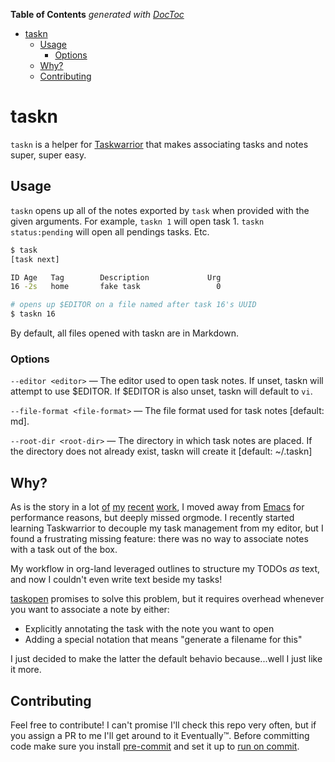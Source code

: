 <!-- START doctoc generated TOC please keep comment here to allow auto update -->
<!-- DON'T EDIT THIS SECTION, INSTEAD RE-RUN doctoc TO UPDATE -->
**Table of Contents**  *generated with [DocToc](https://github.com/thlorenz/doctoc)*

- [taskn](#taskn)
  - [Usage](#usage)
    - [Options](#options)
  - [Why?](#why)
  - [Contributing](#contributing)

<!-- END doctoc generated TOC please keep comment here to allow auto update -->

# taskn

`taskn` is a helper for [Taskwarrior](https://taskwarrior.org/) that makes associating tasks and
notes super, super easy.

## Usage

`taskn` opens up all of the notes exported by `task`
when provided with the given arguments.
For example, `taskn 1` will open task 1.
`taskn status:pending` will open all pendings tasks.
Etc.

```bash
$ task
[task next]

ID Age   Tag        Description             Urg
16 -2s   home       fake task                 0

# opens up $EDITOR on a file named after task 16's UUID
$ taskn 16
```

By default, all files opened with taskn are in Markdown.

### Options

`--editor <editor>` &mdash;
The editor used to open task notes.
If unset, taskn will attempt to use $EDITOR.
If $EDITOR is also unset, taskn will default to `vi`.

`--file-format <file-format>` &mdash;
The file format used for task notes [default: md].

`--root-dir <root-dir>` &mdash;
The directory in which task notes are placed.
If the directory does not already exist,
taskn will create it [default: ~/.taskn]

## Why?

As is the story in a lot [of](https://github.com/crockeo/pj) [my](https://github.com/crockeo/nvim)
[recent](https://github.com/crockeo/orgmode-nvim) [work](https://github.com/crockeo/tasq), I moved
away from [Emacs](https://www.gnu.org/software/emacs/) for performance reasons, but deeply missed
orgmode. I recently started learning Taskwarrior to decouple my task management from my editor, but
I found a frustrating missing feature: there was no way to associate notes with a task out of the
box.

My workflow in org-land leveraged outlines to structure my TODOs _as_ text, and now I couldn't even
write text beside my tasks!

[taskopen](https://github.com/jschlatow/taskopen) promises to solve this problem, but it requires
overhead whenever you want to associate a note by either:

- Explicitly annotating the task with the note you want to open
- Adding a special notation that means "generate a filename for this"

I just decided to make the latter the default behavio because...well I just like it more.

## Contributing

Feel free to contribute! I can't promise I'll check this repo very often, but if you assign a PR to
me I'll get around to it Eventually™. Before committing code make sure you install
[pre-commit](https://pre-commit.com/) and set it up to
[run on commit](https://pre-commit.com/#3-install-the-git-hook-scripts).
